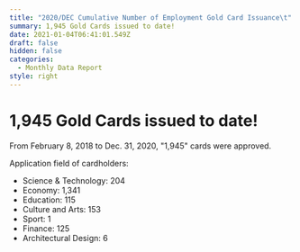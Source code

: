 ```yaml
---
title: "2020/DEC Cumulative Number of Employment Gold Card Issuance\t"
summary: 1,945 Gold Cards issued to date!
date: 2021-01-04T06:41:01.549Z
draft: false
hidden: false
categories:
  - Monthly Data Report
style: right
---
```

# 1,945 Gold Cards issued to date!

From February 8, 2018 to Dec. 31, 2020, "1,945" cards were approved.

Application field of cardholders:

* Science & Technology: 204
* Economy: 1,341
* Education: 115
* Culture and Arts: 153
* Sport: 1
* Finance: 125
* Architectural Design: 6